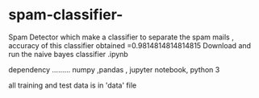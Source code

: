 # spam-classifier-
Spam Detector which make a classifier to separate the spam mails , accuracy of this classifier obtained =0.9814814814814815
Download and run the naive bayes classifier .ipynb


dependency 
 ......... numpy ,pandas , jupyter notebook, python 3 
 
 all training and test data is in 'data' file 
